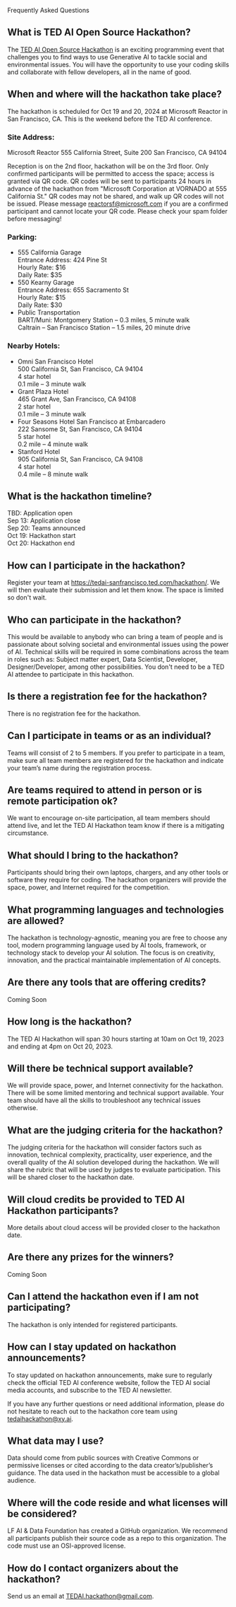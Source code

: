 Frequently Asked Questions

## What is TED AI Open Source Hackathon?
The [TED AI Open Source Hackathon](https://tedai-sanfrancisco.ted.com/hackathon/) is an exciting programming event that challenges you to find ways to use Generative AI to tackle social and environmental issues. You will have the opportunity to use your coding skills and collaborate with fellow developers, all in the name of good.

## When and where will the hackathon take place?
The hackathon is scheduled for Oct 19 and 20, 2024 at Microsoft Reactor in San Francisco, CA. This is the weekend before the TED AI conference.

### Site Address: 
Microsoft Reactor 
555 California Street, Suite 200 
San Francisco, CA 94104 

Reception is on the 2nd floor, hackathon will be on the 3rd floor. Only confirmed participants will be permitted to access the space; access is granted via QR code. QR codes will be sent to participants 24 hours in advance of the hackathon from "Microsoft Corporation at VORNADO at 555 California St." QR codes may not be shared, and walk up QR codes will not be issued. Please message reactorsf@microsoft.com if you are a confirmed participant and cannot locate your QR code. Please check your spam folder before messaging!

### Parking: 

 - 555 California Garage  
   Entrance Address: 424 Pine St  
   Hourly Rate: $16  
   Daily Rate: $35  
 - 550 Kearny Garage  
   Entrance Address: 655 Sacramento St  
   Hourly Rate: $15  
   Daily Rate: $30  
- Public Transportation  
   BART/Muni: Montgomery Station – 0.3 miles, 5 minute walk  
   Caltrain – San Francisco Station – 1.5 miles, 20 minute drive  

### Nearby Hotels:

- Omni San Francisco Hotel  
   500 California St, San Francisco, CA 94104  
   4 star hotel  
   0.1 mile – 3 minute walk  
- Grant Plaza Hotel  
   465 Grant Ave, San Francisco, CA 94108  
   2 star hotel  
   0.1 mile – 3 minute walk  
- Four Seasons Hotel San Francisco at Embarcadero  
   222 Sansome St, San Francisco, CA 94104  
   5 star hotel  
   0.2 mile – 4 minute walk  
- Stanford Hotel  
   905 California St, San Francisco, CA 94108  
   4 star hotel  
   0.4 mile – 8 minute walk  


## What is the hackathon timeline?

TBD: Application open  
Sep 13: Application close  
Sep 20: Teams announced  
Oct 19: Hackathon start  
Oct 20:  Hackathon end  

## How can I participate in the hackathon?
Register your team at https://tedai-sanfrancisco.ted.com/hackathon/.  We will then evaluate their submission and let them know. The space is limited so don't wait.

## Who can participate in the hackathon?
This would be available to anybody who can bring a team of people and is passionate about solving societal and environmental issues using the power of AI. Technical skills will be required in some combinations across the team in roles such as: Subject matter expert,  Data Scientist,  Developer, Designer/Developer, among other possibilities. You don't need to be a TED AI attendee to participate in this hackathon. 

## Is there a registration fee for the hackathon?
There is no registration fee for the hackathon.

## Can I participate in teams or as an individual?
Teams will consist of 2 to 5 members. If you prefer to participate in a team, make sure all team members are registered for the hackathon and indicate your team’s name during the registration process.

## Are teams required to attend in person or is remote participation ok?
We want to encourage on-site participation, all team members should attend live, and let the TED AI Hackathon team know if there is a mitigating circumstance.

## What should I bring to the hackathon?
Participants should bring their own laptops, chargers, and any other tools or software they require for coding. The hackathon organizers will provide the space, power, and Internet required for the competition.

## What programming languages and technologies are allowed?
The hackathon is technology-agnostic, meaning you are free to choose any tool, modern programming language used by AI tools, framework, or technology stack to develop your AI solution. The focus is on creativity, innovation, and the practical maintainable implementation of AI concepts.

## Are there any tools that are offering credits?
Coming Soon

## How long is the hackathon?
The TED AI Hackathon will span 30 hours starting at 10am on Oct 19, 2023 and ending at 4pm on Oct 20, 2023.

## Will there be technical support available?
We will provide space, power, and Internet connectivity for the hackathon. There will be some limited mentoring and technical support available. Your team should have all the skills to troubleshoot any technical issues otherwise.

## What are the judging criteria for the hackathon?
The judging criteria for the hackathon will consider factors such as innovation, technical complexity, practicality, user experience, and the overall quality of the AI solution developed during the hackathon. We will share the rubric that will be used by judges to evaluate participation. This will be shared closer to the hackathon date.

## Will cloud credits be provided to TED AI Hackathon participants?
More details about cloud access will be provided closer to the hackathon date.

## Are there any prizes for the winners?
Coming Soon

## Can I attend the hackathon even if I am not participating?
The hackathon is only intended for registered participants. 

## How can I stay updated on hackathon announcements?
To stay updated on hackathon announcements, make sure to regularly check the official TED AI conference website, follow the TED AI social media accounts, and subscribe to the TED AI newsletter.  

If you have any further questions or need additional information, please do not hesitate to reach out to the hackathon core team using tedaihackathon@xy.ai.

## What data may I use?
Data should come from public sources with Creative Commons or permissive licenses or cited according to the data creator’s/publisher’s guidance. The data used in the hackathon must be accessible to a global audience. 

## Where will the code reside and what licenses will be considered?
LF AI & Data Foundation has created a GitHub organization. We recommend all participants publish their source code as a repo to this organization. The code must use an OSI-approved license.

## How do I contact organizers about the hackathon?
Send us an email at  TEDAI.hackathon@gmail.com.

